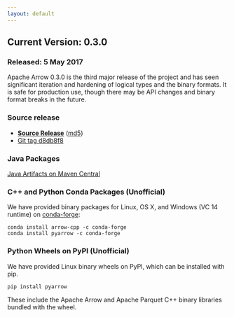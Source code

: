 ```yaml
---
layout: default
---
```


## Current Version: 0.3.0

### Released: 5 May 2017

Apache Arrow 0.3.0 is the third major release of the project and has seen
significant iteration and hardening of logical types and the binary formats. It
is safe for production use, though there may be API changes and binary format
breaks in the future.

### Source release

* [**Source Release**][1] ([md5][3])
* [Git tag d8db8f8][2]

### Java Packages

[Java Artifacts on Maven Central][4]

### C++ and Python Conda Packages (Unofficial)

We have provided binary packages for Linux, OS X, and Windows (VC 14 runtime)
on [conda-forge][5]:

```shell
conda install arrow-cpp -c conda-forge
conda install pyarrow -c conda-forge
```

### Python Wheels on PyPI (Unofficial)

We have provided Linux binary wheels on PyPI, which can be installed with pip.

```shell
pip install pyarrow
```

These include the Apache Arrow and Apache Parquet C++ binary libraries bundled
with the wheel.

[1]: https://dist.apache.org/repos/dist/release/arrow/arrow-0.3.0
[2]: https://github.com/apache/arrow/releases/tag/apache-arrow-0.3.0
[3]: https://dist.apache.org/repos/dist/release/arrow/arrow-0.3.0/apache-arrow-0.3.0.tar.gz.md5
[4]: http://search.maven.org/#search%7Cga%7C1%7Cg%3A%22org.apache.arrow%22%20AND%20v%3A%220.3.0%22
[5]: http://conda-forge.github.io